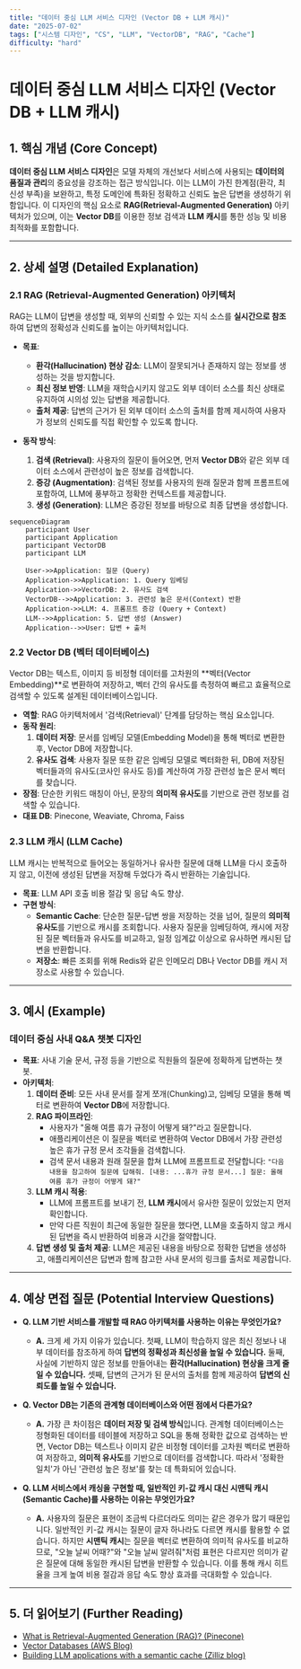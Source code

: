 ```yaml
---
title: "데이터 중심 LLM 서비스 디자인 (Vector DB + LLM 캐시)"
date: "2025-07-02"
tags: ["시스템 디자인", "CS", "LLM", "VectorDB", "RAG", "Cache"]
difficulty: "hard"
---
```


# 데이터 중심 LLM 서비스 디자인 (Vector DB + LLM 캐시)

## 1. 핵심 개념 (Core Concept)

**데이터 중심 LLM 서비스 디자인**은 모델 자체의 개선보다 서비스에 사용되는 **데이터의 품질과 관리**의 중요성을 강조하는 접근 방식입니다. 이는 LLM이 가진 한계점(환각, 최신성 부족)을 보완하고, 특정 도메인에 특화된 정확하고 신뢰도 높은 답변을 생성하기 위함입니다. 이 디자인의 핵심 요소로 **RAG(Retrieval-Augmented Generation)** 아키텍처가 있으며, 이는 **Vector DB**를 이용한 정보 검색과 **LLM 캐시**를 통한 성능 및 비용 최적화를 포함합니다.

---

## 2. 상세 설명 (Detailed Explanation)

### 2.1 RAG (Retrieval-Augmented Generation) 아키텍처

RAG는 LLM이 답변을 생성할 때, 외부의 신뢰할 수 있는 지식 소스를 **실시간으로 참조**하여 답변의 정확성과 신뢰도를 높이는 아키텍처입니다.

*   **목표**:
    *   **환각(Hallucination) 현상 감소**: LLM이 잘못되거나 존재하지 않는 정보를 생성하는 것을 방지합니다.
    *   **최신 정보 반영**: LLM을 재학습시키지 않고도 외부 데이터 소스를 최신 상태로 유지하여 시의성 있는 답변을 제공합니다.
    *   **출처 제공**: 답변의 근거가 된 외부 데이터 소스의 출처를 함께 제시하여 사용자가 정보의 신뢰도를 직접 확인할 수 있도록 합니다.

*   **동작 방식**:
    1.  **검색 (Retrieval)**: 사용자의 질문이 들어오면, 먼저 **Vector DB**와 같은 외부 데이터 소스에서 관련성이 높은 정보를 검색합니다.
    2.  **증강 (Augmentation)**: 검색된 정보를 사용자의 원래 질문과 함께 프롬프트에 포함하여, LLM에 풍부하고 정확한 컨텍스트를 제공합니다.
    3.  **생성 (Generation)**: LLM은 증강된 정보를 바탕으로 최종 답변을 생성합니다.

```mermaid
sequenceDiagram
    participant User
    participant Application
    participant VectorDB
    participant LLM

    User->>Application: 질문 (Query)
    Application->>Application: 1. Query 임베딩
    Application->>VectorDB: 2. 유사도 검색
    VectorDB-->>Application: 3. 관련성 높은 문서(Context) 반환
    Application->>LLM: 4. 프롬프트 증강 (Query + Context)
    LLM-->>Application: 5. 답변 생성 (Answer)
    Application-->>User: 답변 + 출처
```

### 2.2 Vector DB (벡터 데이터베이스)

Vector DB는 텍스트, 이미지 등 비정형 데이터를 고차원의 **벡터(Vector Embedding)**로 변환하여 저장하고, 벡터 간의 유사도를 측정하여 빠르고 효율적으로 검색할 수 있도록 설계된 데이터베이스입니다.

*   **역할**: RAG 아키텍처에서 '검색(Retrieval)' 단계를 담당하는 핵심 요소입니다.
*   **동작 원리**:
    1.  **데이터 저장**: 문서를 임베딩 모델(Embedding Model)을 통해 벡터로 변환한 후, Vector DB에 저장합니다.
    2.  **유사도 검색**: 사용자 질문 또한 같은 임베딩 모델로 벡터화한 뒤, DB에 저장된 벡터들과의 유사도(코사인 유사도 등)를 계산하여 가장 관련성 높은 문서 벡터를 찾습니다.
*   **장점**: 단순한 키워드 매칭이 아닌, 문장의 **의미적 유사도**를 기반으로 관련 정보를 검색할 수 있습니다.
*   **대표 DB**: Pinecone, Weaviate, Chroma, Faiss

### 2.3 LLM 캐시 (LLM Cache)

LLM 캐시는 반복적으로 들어오는 동일하거나 유사한 질문에 대해 LLM을 다시 호출하지 않고, 이전에 생성된 답변을 저장해 두었다가 즉시 반환하는 기술입니다.

*   **목표**: LLM API 호출 비용 절감 및 응답 속도 향상.
*   **구현 방식**:
    *   **Semantic Cache**: 단순한 질문-답변 쌍을 저장하는 것을 넘어, 질문의 **의미적 유사도**를 기반으로 캐시를 조회합니다. 사용자 질문을 임베딩하여, 캐시에 저장된 질문 벡터들과 유사도를 비교하고, 일정 임계값 이상으로 유사하면 캐시된 답변을 반환합니다.
    *   **저장소**: 빠른 조회를 위해 Redis와 같은 인메모리 DB나 Vector DB를 캐시 저장소로 사용할 수 있습니다.

---

## 3. 예시 (Example)

### 데이터 중심 사내 Q&A 챗봇 디자인

*   **목표**: 사내 기술 문서, 규정 등을 기반으로 직원들의 질문에 정확하게 답변하는 챗봇.
*   **아키텍처**:
    1.  **데이터 준비**: 모든 사내 문서를 잘게 쪼개(Chunking)고, 임베딩 모델을 통해 벡터로 변환하여 **Vector DB**에 저장합니다.
    2.  **RAG 파이프라인**:
        *   사용자가 "올해 여름 휴가 규정이 어떻게 돼?"라고 질문합니다.
        *   애플리케이션은 이 질문을 벡터로 변환하여 Vector DB에서 가장 관련성 높은 휴가 규정 문서 조각들을 검색합니다.
        *   검색   문서 내용과 원래 질문을 합쳐 LLM에 프롬프트로 전달합니다: `"다음 내용을 참고하여 질문에 답해줘. [내용: ...휴가 규정 문서...] 질문: 올해 여름 휴가 규정이 어떻게 돼?"`
    3.  **LLM 캐시 적용**:
        *   LLM에 프롬프트를 보내기 전, **LLM 캐시**에서 유사한 질문이 있었는지 먼저 확인합니다.
        *   만약 다른 직원이 최근에 동일한 질문을 했다면, LLM을 호출하지 않고 캐시된 답변을 즉시 반환하여 비용과 시간을 절약합니다.
    4.  **답변 생성 및 출처 제공**: LLM은 제공된 내용을 바탕으로 정확한 답변을 생성하고, 애플리케이션은 답변과 함께 참고한 사내 문서의 링크를 출처로 제공합니다.

---

## 4. 예상 면접 질문 (Potential Interview Questions)

*   **Q. LLM 기반 서비스를 개발할 때 RAG 아키텍처를 사용하는 이유는 무엇인가요?**
    *   **A.** 크게 세 가지 이유가 있습니다. 첫째, LLM이 학습하지 않은 최신 정보나 내부 데이터를 참조하게 하여 **답변의 정확성과 최신성을 높일 수 있습니다.** 둘째, 사실에 기반하지 않은 정보를 만들어내는 **환각(Hallucination) 현상을 크게 줄일 수 있습니다.** 셋째, 답변의 근거가 된 문서의 출처를 함께 제공하여 **답변의 신뢰도를 높일 수 있습니다.**

*   **Q. Vector DB는 기존의 관계형 데이터베이스와 어떤 점에서 다른가요?**
    *   **A.** 가장 큰 차이점은 **데이터 저장 및 검색 방식**입니다. 관계형 데이터베이스는 정형화된 데이터를 테이블에 저장하고 SQL을 통해 정확한 값으로 검색하는 반면, Vector DB는 텍스트나 이미지 같은 비정형 데이터를 고차원 벡터로 변환하여 저장하고, **의미적 유사도**를 기반으로 데이터를 검색합니다. 따라서 '정확한 일치'가 아닌 '관련성 높은 정보'를 찾는 데 특화되어 있습니다.

*   **Q. LLM 서비스에서 캐싱을 구현할 때, 일반적인 키-값 캐시 대신 시맨틱 캐시(Semantic Cache)를 사용하는 이유는 무엇인가요?**
    *   **A.** 사용자의 질문은 표현이 조금씩 다르더라도 의미는 같은 경우가 많기 때문입니다. 일반적인 키-값 캐시는 질문이 글자 하나라도 다르면 캐시를 활용할 수 없습니다. 하지만 **시맨틱 캐시**는 질문을 벡터로 변환하여 의미적 유사도를 비교하므로, "오늘 날씨 어때?"와 "오늘 날씨 알려줘"처럼 표현은 다르지만 의미가 같은 질문에 대해 동일한 캐시된 답변을 반환할 수 있습니다. 이를 통해 캐시 히트율을 크게 높여 비용 절감과 응답 속도 향상 효과를 극대화할 수 있습니다.

---

## 5. 더 읽어보기 (Further Reading)

*   [What is Retrieval-Augmented Generation (RAG)? (Pinecone)](https://www.pinecone.io/learn/retrieval-augmented-generation/)
*   [Vector Databases (AWS Blog)](https://aws.amazon.com/what-is/vector-databases/)
*   [Building LLM applications with a semantic cache (Zilliz blog)](https://zilliz.com/blog/building-llm-applications-with-a-semantic-cache)